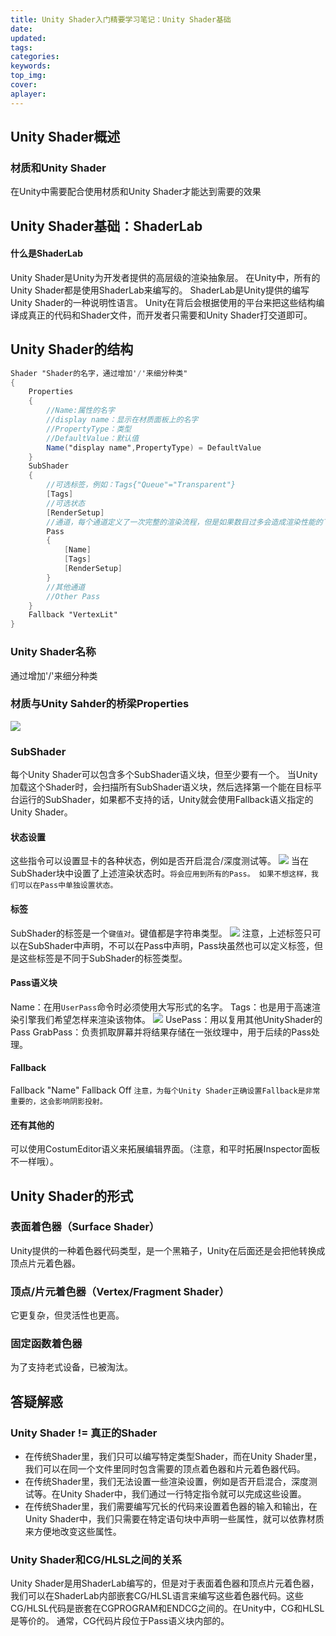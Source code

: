 ```yaml
---
title: Unity Shader入门精要学习笔记：Unity Shader基础
date:
updated:
tags:
categories:
keywords:
top_img:
cover:
aplayer:
---
```

<meta name="referrer" content="no-referrer" />

##  Unity Shader概述
### 材质和Unity Shader
在Unity中需要配合使用材质和Unity Shader才能达到需要的效果
## Unity Shader基础：ShaderLab
#### 什么是ShaderLab
Unity Shader是Unity为开发者提供的高层级的渲染抽象层。
在Unity中，所有的Unity Shader都是使用ShaderLab来编写的。
ShaderLab是Unity提供的编写Unity Shader的一种说明性语言。
Unity在背后会根据使用的平台来把这些结构编译成真正的代码和Shader文件，而开发者只需要和Unity Shader打交道即可。
## Unity Shader的结构
```glsl
Shader "Shader的名字，通过增加'/'来细分种类"
{
    Properties
    {
		//Name:属性的名字
		//display name：显示在材质面板上的名字
		//PropertyType：类型
		//DefaultValue：默认值
		Name("display name",PropertyType) = DefaultValue
    }
    SubShader
    {
		//可选标签，例如：Tags{"Queue"="Transparent"}
		[Tags]
		//可选状态
		[RenderSetup]
		//通道，每个通道定义了一次完整的渲染流程，但是如果数目过多会造成渲染性能的下降。
		Pass
		{
			[Name]
			[Tags]
			[RenderSetup]
		}
		//其他通道
		//Other Pass
    }
    Fallback "VertexLit"
}
```
### Unity Shader名称
通过增加'/'来细分种类
### 材质与Unity Sahder的桥梁Properties
![](https://myfirstblog.oss-cn-hangzhou.aliyuncs.com/2019/08/QQ截图20190828180847.png)
### SubShader
每个Unity Shader可以包含多个SubShader语义块，但至少要有一个。
当Unity加载这个Shader时，会扫描所有SubShader语义块，然后选择第一个能在目标平台运行的SubShader，如果都不支持的话，Unity就会使用Fallback语义指定的Unity Shader。
#### 状态设置
这些指令可以设置显卡的各种状态，例如是否开启混合/深度测试等。
![](https://myfirstblog.oss-cn-hangzhou.aliyuncs.com/2019/08/QQ截图20190828182445.png)
当在SubShader块中设置了上述渲染状态时。`将会应用到所有的Pass。
如果不想这样，我们可以在Pass中单独设置状态。`
#### 标签
SubShader的标签是一个`键值对`。键值都是字符串类型。
![](https://myfirstblog.oss-cn-hangzhou.aliyuncs.com/2019/08/QQ截图20190828184214.png)
注意，上述标签只可以在SubShader中声明，不可以在Pass中声明，Pass块虽然也可以定义标签，但是这些标签是不同于SubShader的标签类型。
#### Pass语义块
Name：在用`UserPass`命令时必须使用大写形式的名字。
Tags：也是用于高速渲染引擎我们希望怎样来渲染该物体。
![](https://myfirstblog.oss-cn-hangzhou.aliyuncs.com/2019/08/QQ截图20190828184628.png)
UsePass：用以复用其他UnityShader的Pass
GrabPass：负责抓取屏幕并将结果存储在一张纹理中，用于后续的Pass处理。
#### Fallback
Fallback "Name"
Fallback Off
`注意，为每个Unity Shader正确设置Fallback是非常重要的，这会影响阴影投射。`
#### 还有其他的
可以使用CostumEditor语义来拓展编辑界面。（注意，和平时拓展Inspector面板不一样哦）。
## Unity Shader的形式
### 表面着色器（Surface Shader）
Unity提供的一种着色器代码类型，是一个黑箱子，Unity在后面还是会把他转换成顶点片元着色器。
### 顶点/片元着色器（Vertex/Fragment Shader）
它更复杂，但灵活性也更高。
### 固定函数着色器
为了支持老式设备，已被淘汰。
## 答疑解惑
### Unity Shader != 真正的Shader
- 在传统Shader里，我们只可以编写特定类型Shader，而在Unity Shader里，我们可以在同一个文件里同时包含需要的顶点着色器和片元着色器代码。
- 在传统Shader里，我们无法设置一些渲染设置，例如是否开启混合，深度测试等。在Unity Shader中，我们通过一行特定指令就可以完成这些设置。
- 在传统Shader里，我们需要编写冗长的代码来设置着色器的输入和输出，在Unity Shader中，我们只需要在特定语句块中声明一些属性，就可以依靠材质来方便地改变这些属性。
### Unity Shader和CG/HLSL之间的关系
Unity Shader是用ShaderLab编写的，但是对于表面着色器和顶点片元着色器，我们可以在ShaderLab内部嵌套CG/HLSL语言来编写这些着色器代码。这些CG/HLSL代码是嵌套在CGPROGRAM和ENDCG之间的。在Unity中，CG和HLSL是等价的。
通常，CG代码片段位于Pass语义块内部的。
